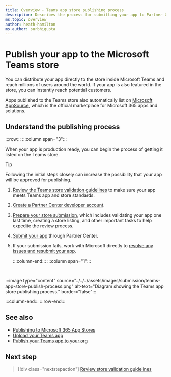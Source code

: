 ```yaml
---
title: Overview - Teams app store publishing process
description: Describes the process for submitting your app to Partner Center and getting it published to the Microsoft Teams store (and AppSource).
ms.topic: overview
author: heath-hamilton
ms.author: surbhigupta
---
```

# Publish your app to the Microsoft Teams store

You can distribute your app directly to the store inside Microsoft Teams and reach millions of users around the world. If your app is also featured in the store, you can instantly reach potential customers.

Apps published to the Teams store also automatically list on [Microsoft AppSource](https://appsource.microsoft.com), which is the official marketplace for Microsoft 365 apps and solutions.

## Understand the publishing process

:::row:::
   :::column span="3":::

When your app is production ready, you can begin the process of getting it listed on the Teams store.

> [!TIP]
> Following the initial steps closely can increase the possibility that your app will be approved for publishing.

1. [Review the Teams store validation guidelines](~/concepts/deploy-and-publish/appsource/prepare/teams-store-validation-guidelines.md) to make sure your app meets Teams app and store standards.
1. [Create a Partner Center developer account](~/concepts/deploy-and-publish/appsource/prepare/create-partner-center-dev-account.md).
1. [Prepare your store submission](~/concepts/deploy-and-publish/appsource/prepare/submission-checklist.md), which includes validating your app one last time, creating a store listing, and other important tasks to help expedite the review process.
1. [Submit your app](https://docs.microsoft.com/office/dev/store/add-in-submission-guide) through Partner Center.
1. If your submission fails, work with Microsoft directly to [resolve any issues and resubmit your app](~/concepts/deploy-and-publish/appsource/resolve-submission-issues.md).

   :::column-end:::
   :::column span="1":::

<br>

:::image type="content" source="../../../assets/images/submission/teams-app-store-publish-process.png" alt-text="Diagram showing the Teams app store publishing process." border="false":::

   :::column-end:::
:::row-end:::

## See also

* [Publishing to Microsoft 365 App Stores](https://docs.microsoft.com/office/dev/store/)
* [Upload your Teams app](~/concepts/deploy-and-publish/apps-upload.md)
* [Publish your Teams app to your org](/MicrosoftTeams/tenant-apps-catalog-teams?toc=/microsoftteams/platform/toc.json&bc=/MicrosoftTeams/breadcrumb/toc.json)

## Next step

> [!div class="nextstepaction"]
> [Review store validation guidelines](~/concepts/deploy-and-publish/appsource/prepare/teams-store-validation-guidelines.md)
